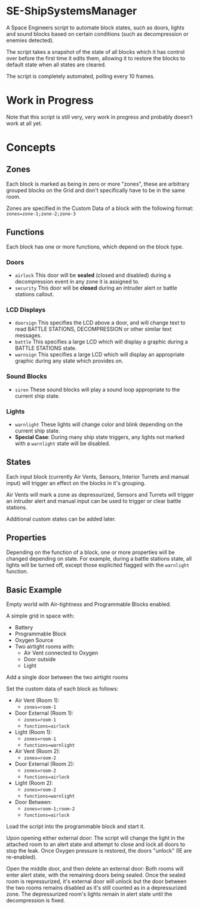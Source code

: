 # SE-ShipSystemsManager
A Space Engineers script to automate block states, such as doors, lights and sound blocks based on certain conditions (such as decompression or enemies detected).

The script takes a snapshot of the state of all blocks which it has control over before the first time it edits them, allowing it to restore the blocks to default state when all states are cleared.

The script is completely automated, polling every 10 frames.

# Work in Progress
Note that this script is still very, very work in progress and probably doesn't work at all yet.

# Concepts
## Zones
Each block is marked as being in zero or more "zones", these are arbitrary grouped blocks on the Grid and don't specifically have to be in the same room.

Zones are specified in the Custom Data of a block with the following format:
```zones=zone-1;zone-2;zone-3```

## Functions
Each block has one or more functions, which depend on the block type.

### Doors
* `airlock` This door will be **sealed** (closed and disabled) during a decompression event in any zone it is assigned to.
* `security` This door will be **closed** during an intruder alert or battle stations callout.

### LCD Displays
* `doorsign` This specifies the LCD above a door, and will change text to read BATTLE STATIONS, DECOMPRESSION or other similar text messages.
* `battle` This specifies a large LCD which will display a graphic during a BATTLE STATIONS state.
* `warnsign` This specifies a large LCD which will display an appropriate graphic during any state which provides on.

### Sound Blocks
* `siren` These sound blocks will play a sound loop appropriate to the current ship state.

### Lights
* `warnlight` These lights will change color and blink depending on the current ship state.
* **Special Case**: During many ship state triggers, any lights not marked with a `warnlight` state will be disabled.

## States
Each input block (currently Air Vents, Sensors, Interior Turrets and manual input) will trigger an effect on the blocks in it's grouping.

Air Vents will mark a zone as depressurized, Sensors and Turrets will trigger an intruder alert and manual input can be used to trigger or clear battle stations.

Additional custom states can be added later.

## Properties
Depending on the function of a block, one or more properties will be changed depending on state. For example, during a battle stations state, all lights will be turned off, except those explicited flagged with the `warnlight` function.

## Basic Example
Empty world with Air-tightness and Programmable Blocks enabled.

A simple grid in space with:
* Battery
* Programmable Block
* Oxygen Source
* Two airtight rooms with:
  * Air Vent connected to Oxygen
  * Door outside
  * Light

Add a single door between the two airtight rooms

Set the custom data of each block as follows:
* Air Vent (Room 1):
  * `zones=room-1`
* Door External (Room 1):
  * `zones=room-1`
  * `functions=airlock`
* Light (Room 1):
  * `zones=room-1`
  * `functions=warnlight`
* Air Vent (Room 2):
  * `zones=room-2`
* Door External (Room 2):
  * `zones=room-2`
  * `functions=airlock` 
* Light (Room 2):
  * `zones=room-2`
  * `functions=warnlight`
* Door Between:
  * `zones=room-1;room-2`
  * `functions=airlock`

Load the script into the programmable block and start it.

Upon opening either external door:
The script will change the light in the attached room to an alert state and attempt to close and lock all doors to stop the leak.
Once Oxygen pressure is restored, the doors "unlock" (IE are re-enabled).

Open the middle door, and then delete an external door:
Both rooms will enter alert state, with the remaining doors being sealed.
Once the sealed room is repressurized, it's external door will unlock but the door between the two rooms remains disabled as it's still counted as in a depressurized zone.
The depressurized room's lights remain in alert state until the decompression is fixed.
